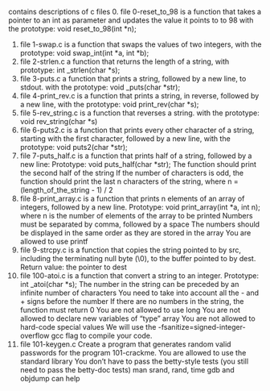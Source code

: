 contains descriptions of c files
0. file 0-reset_to_98 is a function that takes a pointer to an int as parameter and updates the value it points to to 98 with the prototype: void reset_to_98(int *n);
1. file 1-swap.c is a function that swaps the values of two integers, with the prototype: void swap_int(int *a, int *b);
2. file 2-strlen.c a function that returns the length of a string, with prototype: int _strlen(char *s);
3. file 3-puts.c a function that prints a string, followed by a new line, to stdout. with the prototype: void _puts(char *str);
4. file 4-print_rev.c is a function that prints a string, in reverse, followed by a new line, with the prototype: void print_rev(char *s); 
5. file 5-rev_string.c is a  function that reverses a string.
with the prototype: void rev_string(char *s)
6. file 6-puts2.c is a function that prints every other character of a string, starting with the first character, followed by a new line, with the prototype: void puts2(char *str); 
7. file 7-puts_half.c is  a function that prints half of a string, followed by a new line:
Prototype: void puts_half(char *str);
The function should print the second half of the string
If the number of characters is odd, the function should print the last n characters of the string, where n = (length_of_the_string - 1) / 2 
8. file 8-print_array.c is a function that prints n elements of an array of integers, followed by a new line.
Prototype: void print_array(int *a, int n);
where n is the number of elements of the array to be printed
Numbers must be separated by comma, followed by a space
The numbers should be displayed in the same order as they are stored in the array
You are allowed to use printf
9. file 9-strcpy.c is a function that copies the string pointed to by src, including the terminating null byte (\0), to the buffer pointed to by dest.
Return value: the pointer to dest
10. file 100-atoi.c is a function that convert a string to an integer.
Prototype: int _atoi(char *s);
The number in the string can be preceded by an infinite number of characters
You need to take into account all the - and + signs before the number
If there are no numbers in the string, the function must return 0
You are not allowed to use long
You are not allowed to declare new variables of “type” array
You are not allowed to hard-code special values
We will use the -fsanitize=signed-integer-overflow gcc flag to compile your code.
11. file 101-keygen.c Create a program that generates random valid passwords for the program 101-crackme.
You are allowed to use the standard library
You don’t have to pass the betty-style tests (you still need to pass the betty-doc tests)
man srand, rand, time
gdb and objdump can help
